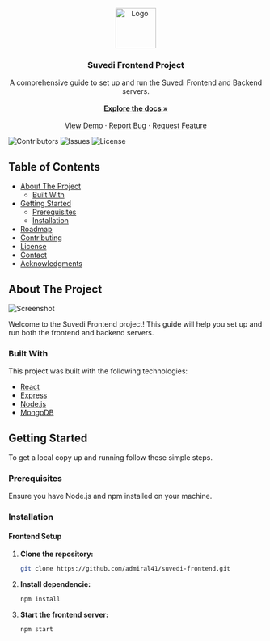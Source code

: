 <br/>
<div align="center">
  <a href="https://github.com/admiral41/suvedi-frontend">
    <img src="images/logo.png" alt="Logo" width="80" height="80">
  </a>
  <h3 align="center">Suvedi Frontend Project</h3>
  <p align="center">
    A comprehensive guide to set up and run the Suvedi Frontend and Backend servers.
    <br/>
    <br/>
    <a href="https://github.com/admiral41/suvedi-frontend/wiki"><strong>Explore the docs »</strong></a>
    <br/>
    <br/>
    <a href="https://github.com/admiral41/suvedi-frontend">View Demo</a>
    ·
    <a href="https://github.com/admiral41/suvedi-frontend/issues/new?labels=bug&template=bug_report.md">Report Bug</a>
    ·
    <a href="https://github.com/admiral41/suvedi-frontend/issues/new?labels=enhancement&template=feature_request.md">Request Feature</a>
  </p>
</div>

![Contributors](https://img.shields.io/github/contributors/admiral41/suvedi-frontend?color=dark-green)
![Issues](https://img.shields.io/github/issues/admiral41/suvedi-frontend)
![License](https://img.shields.io/github/license/admiral41/suvedi-frontend)

## Table of Contents

- [About The Project](#about-the-project)
  - [Built With](#built-with)
- [Getting Started](#getting-started)
  - [Prerequisites](#prerequisites)
  - [Installation](#installation)
- [Roadmap](#roadmap)
- [Contributing](#contributing)
- [License](#license)
- [Contact](#contact)
- [Acknowledgments](#acknowledgments)

## About The Project

![Screenshot](images/demo.gif)

Welcome to the Suvedi Frontend project! This guide will help you set up and run both the frontend and backend servers.

### Built With

This project was built with the following technologies:

- [React](https://reactjs.org/)
- [Express](https://expressjs.com/)
- [Node.js](https://nodejs.org/)
- [MongoDB](https://www.mongodb.com/)

## Getting Started

To get a local copy up and running follow these simple steps.

### Prerequisites

Ensure you have Node.js and npm installed on your machine.

### Installation

#### Frontend Setup

1. **Clone the repository:**

   ```bash
   git clone https://github.com/admiral41/suvedi-frontend.git
   
2. **Install dependencie:**

   ```bash
   npm install
   
3. **Start the frontend server:**

   ```bash
   npm start





